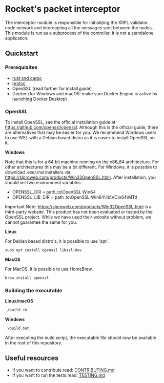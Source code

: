 # Rocket's packet interceptor

The interceptor module is responsible for initializing the XRPL validator node network and intercepting
all the messages sent between the nodes. This module is run as a subprocess of the controller, it is not a standalone 
application.

## Quickstart

### Prerequisites

- [rust and cargo](https://doc.rust-lang.org/cargo/getting-started/installation.html)
- [protoc](https://github.com/hyperium/tonic?tab=readme-ov-file#dependencies)
- OpenSSL (read further for install guide)
- Docker (for Windows and macOS: make sure Docker Engine is active by launching Docker Desktop)

### OpenSSL

To install OpenSSL, see the official installation guide at https://github.com/openssl/openssl.
Although this is the official guide, there are alternatives that may be easier for you.
We recommend Windows users to use WSL with a Debian based distro as it is easier to install OpenSSL on it.

**Windows**

Note that this is for a 64 bit machine running on the x86_64 architecture. For other architectures
this may be a bit different.
For Windows, it is possible to download .exe/.msi installers via https://slproweb.com/products/Win32OpenSSL.html.
After installation, you should set two environment variables:

* OPENSSL_DIR = path_to\OpenSSL-Win64
* OPENSSL_LIB_DIR = path_to\OpenSSL-Win64\lib\VC\x64\MTd

Important Note: https://slproweb.com/products/Win32OpenSSL.html is a third-party website. This product has not been 
evaluated or tested by the OpenSSL project. While we have used their website without problem, we cannot guarantee
the same for you. 

**Linux**

For Debian based distro's, it is possible to use 'apt'.

```bash
sudo apt install openssl libssl-dev
```

**MacOS**

For MacOS, it is possible to use HomeBrew.

```bash
brew install openssl
```

### Building the executable

**Linux/macOS**

```bash
./build.sh
```

**Windows**

```powershell
.\build.bat
```

After executing the build script, the executable file should now be available in the root of this repository.

## Useful resources

- If you want to contribute read: [CONTRIBUTING.md](CONTRIBUTING.md)
- If you want to run the tests read: [TESTING.md](TESTING.md)
